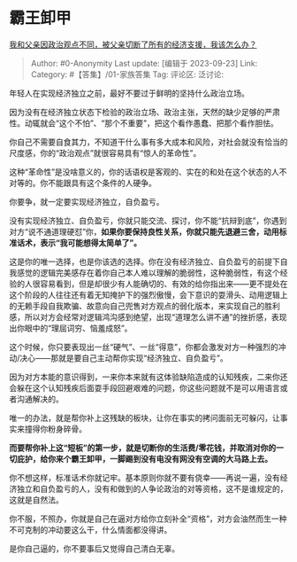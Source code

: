 # 霸王卸甲
[我和父亲因政治观点不同，被父亲切断了所有的经济支援，我该怎么办？](https://www.zhihu.com/question/622740854/answer/3222674761)

> Author: #0-Anonymity
> Last update: [编辑于 2023-09-23]
> Link:
> Category: #【答集】/01-家族答集 
> Tag:
> 评论区:
> 泛讨论:

年轻人在实现经济独立之前，最好不要过于鲜明的坚持什么政治立场。

因为没有在经济独立状态下检验的政治立场、政治主张，天然的缺少足够的严肃性。动辄就会“这个不怕”、“那个不重要”，把这个看作愚蠢、把那个看作胆怯。

你自己不需要自食其力，不知道干什么事有多大成本和风险，对社会就没有恰当的尺度感，你的“政治观点”就很容易具有“惊人的革命性”。

这种“革命性”是没啥意义的，你的话语权是客观的、实在的和处在这个状态的人不对等的。你不能跟具有这个条件的人硬争。

你要争，就一定要实现经济独立，自负盈亏。

没有实现经济独立、自负盈亏，你就只能交流、探讨，你不能“抗辩到底”，你遇到对方“说不通道理硬怼”你，**如果你要保持良性关系，你就只能先退避三舍，动用标准话术，表示“我可能想得太简单了”。**

这是你的唯一选择，也是你该选的选择。你在没有经济独立、自负盈亏的前提下自我感觉的逻辑完美感存在着你自己本人难以理解的脆弱性，这种脆弱性，有这个经验的人很容易看到，但是却很少有人能确切的、有效的给你指出来——更不提处在这个阶段的人往往还有着无知掩护下的强烈傲慢，会下意识的耍滑头、动用逻辑上的无赖手段自我欺骗、故意向自己兜售对方观点的弱化版本，来实现自己的胜利感，所以对方会经常对逻辑鸿沟感到绝望，出现“道理怎么讲不通”的挫折感，表现出你眼中的“理屈词穷、恼羞成怒”。

这个时候，你只要表现出一丝“硬气”、一丝“得意”，你都会激发对方一种强烈的冲动/决心——那就是要自己主动帮你实现“经济独立、自负盈亏”。

因为对方本能的意识得到，一来你本来就有这体验缺陷造成的认知残疾，二来你还会躲在这个认知残疾后面耍手段回避艰难的问题，你这些问题就不是可以用语言或者沟通解决的。

唯一的办法，就是帮你补上这残缺的板块，让你在事实的拷问面前无可躲闪，让事实来撞得你粉身碎骨。

**而要帮你补上这“短板”的第一步，就是切断你的生活费/零花钱，并取消对你的一切庇护，给你来个霸王卸甲，一脚踢到没有电没有网没有空调的大马路上去。**

你不想这样，标准话术你就记牢。基本原则你就不要有侥幸——再说一遍，没有经济独立和自负盈亏的人，没有和做到的人争论政治的对等资格，这不是谁规定的，这就是自然法。

你不服，不照办，你就是自己在逼对方给你立刻补全“资格”，对方会油然而生一种不可克制的冲动要这么干，什么情面都没得讲。

是你自己逼的，你不要事后又觉得自己清白无辜。
